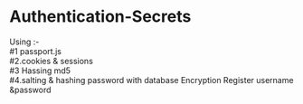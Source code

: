 # Authentication-Secrets
Using :- <br>
#1 passport.js <br>
#2.cookies & sessions<br>
#3 Hassing  md5	<br>
#4.salting & hashing password with database Encryption Register username &password
